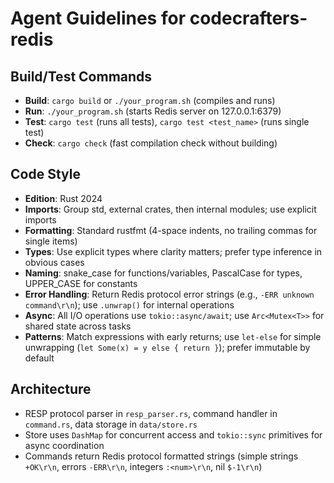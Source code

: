 # Agent Guidelines for codecrafters-redis

## Build/Test Commands
- **Build**: `cargo build` or `./your_program.sh` (compiles and runs)
- **Run**: `./your_program.sh` (starts Redis server on 127.0.0.1:6379)
- **Test**: `cargo test` (runs all tests), `cargo test <test_name>` (runs single test)
- **Check**: `cargo check` (fast compilation check without building)

## Code Style
- **Edition**: Rust 2024
- **Imports**: Group std, external crates, then internal modules; use explicit imports
- **Formatting**: Standard rustfmt (4-space indents, no trailing commas for single items)
- **Types**: Use explicit types where clarity matters; prefer type inference in obvious cases
- **Naming**: snake_case for functions/variables, PascalCase for types, UPPER_CASE for constants
- **Error Handling**: Return Redis protocol error strings (e.g., `-ERR unknown command\r\n`); use `.unwrap()` for internal operations
- **Async**: All I/O operations use `tokio::async/await`; use `Arc<Mutex<T>>` for shared state across tasks
- **Patterns**: Match expressions with early returns; use `let-else` for simple unwrapping (`let Some(x) = y else { return }`); prefer immutable by default

## Architecture
- RESP protocol parser in `resp_parser.rs`, command handler in `command.rs`, data storage in `data/store.rs`
- Store uses `DashMap` for concurrent access and `tokio::sync` primitives for async coordination
- Commands return Redis protocol formatted strings (simple strings `+OK\r\n`, errors `-ERR\r\n`, integers `:<num>\r\n`, nil `$-1\r\n`)
